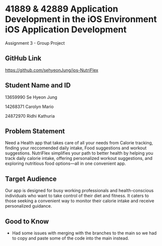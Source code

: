# 41889 & 42889 Application Development in the iOS Environment iOS Application Development #

Assignment 3 - Group Project

## GitHub Link ##
https://github.com/sehyeonJung/ios-NutriFlex

## Student Name and ID ##
13659990 Se Hyeon Jung

14268371 Carolyn Mario

24872970 Ridhi Kathuria

## Problem Statement ##
Need a Health app that takes care of all your needs from Calorie tracking, finding your reccomended daily intake, Food suggestions and workout suggestions. NutriFlex simplifies your path to better health by helping you track daily calorie intake, offering personalized workout suggestions, and exploring nutritious food options—all in one convenient app.

## Target Audience ##

Our app is designed for busy working professionals and health-conscious individuals who want to take control of their diet and fitness. It caters to those seeking a convenient way to monitor their calorie intake and receive personalized guidance.

## Good to Know ##
- Had some issues with merging with the branches to the main so we had to copy and paste some of the code into the main instead.
